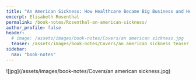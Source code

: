 ```yaml
---
title: "An American Sickness: How Healthcare Became Big Business and How You Can Take It Back"
excerpt: Elisabeth Rosenthal
permalink: /book-notes/Rosenthal-an-american-sickness/
author_profile: false
header:
  # image: /assets/images/book-notes/Covers/an american sickness.jpg
  teaser: /assets/images/book-notes/Covers/an american sickness teaser.png
sidebar:
  nav: "book-notes"
---
```


![jpg](/assets/images/book-notes/Covers/an american sickness.jpg)
